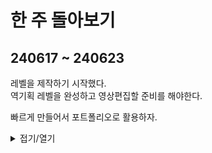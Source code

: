 # 한 주 돌아보기
## 240617 ~ 240623
레벨을 제작하기 시작했다.\
역기획 레벨을 완성하고 영상편집할 준비를 해야한다.

빠르게 만들어서 포트폴리오로 활용하자.

<details>
<summary>접기/열기</summary>

![image](https://github.com/JM94Ent/TIL-WIL/assets/143363550/1b93effb-0033-4303-8580-54d25bcf855e)
</details>


